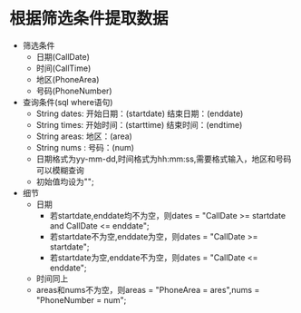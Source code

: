 根据筛选条件提取数据
====

* 筛选条件
	* 日期(CallDate)
	* 时间(CallTime)
	* 地区(PhoneArea)
	* 号码(PhoneNumber)
* 查询条件(sql where语句)
	* String dates: 开始日期：(startdate) 结束日期：(enddate)
	* String times: 开始时间：(starttime) 结束时间：(endtime)
	* String areas: 地区：(area)
	* String nums : 号码：(num)
	* 日期格式为yy-mm-dd,时间格式为hh:mm:ss,需要格式输入，地区和号码可以模糊查询
	* 初始值均设为"";
* 细节
	* 日期
		* 若startdate,enddate均不为空，则dates = "CallDate >= startdate and CallDate <= enddate";
		* 若startdate不为空,enddate为空，则dates = "CallDate >= startdate";
		* 若startdate为空,enddate不为空，则dates = "CallDate <= enddate";
	* 时间同上
	* areas和nums不为空，则areas = "PhoneArea = ares",nums = "PhoneNumber = num";
